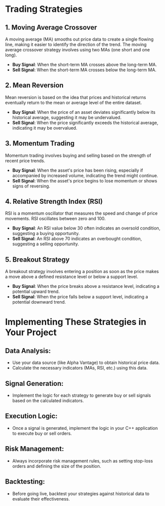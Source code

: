 # Trading Strategies

## 1. Moving Average Crossover

A moving average (MA) smooths out price data to create a single flowing line, making it easier to identify the direction of the trend. The moving average crossover strategy involves using two MAs (one short and one long).

- **Buy Signal**: When the short-term MA crosses above the long-term MA.
- **Sell Signal**: When the short-term MA crosses below the long-term MA.

## 2. Mean Reversion

Mean reversion is based on the idea that prices and historical returns eventually return to the mean or average level of the entire dataset.

- **Buy Signal**: When the price of an asset deviates significantly below its historical average, suggesting it may be undervalued.
- **Sell Signal**: When the price significantly exceeds the historical average, indicating it may be overvalued.

## 3. Momentum Trading

Momentum trading involves buying and selling based on the strength of recent price trends.

- **Buy Signal**: When the asset's price has been rising, especially if accompanied by increased volume, indicating the trend might continue.
- **Sell Signal**: When the asset's price begins to lose momentum or shows signs of reversing.

## 4. Relative Strength Index (RSI)

RSI is a momentum oscillator that measures the speed and change of price movements. RSI oscillates between zero and 100.

- **Buy Signal**: An RSI value below 30 often indicates an oversold condition, suggesting a buying opportunity.
- **Sell Signal**: An RSI above 70 indicates an overbought condition, suggesting a selling opportunity.

## 5. Breakout Strategy

A breakout strategy involves entering a position as soon as the price makes a move above a defined resistance level or below a support level.

- **Buy Signal**: When the price breaks above a resistance level, indicating a potential upward trend.
- **Sell Signal**: When the price falls below a support level, indicating a potential downward trend.

# Implementing These Strategies in Your Project

## Data Analysis:

- Use your data source (like Alpha Vantage) to obtain historical price data.
- Calculate the necessary indicators (MAs, RSI, etc.) using this data.

## Signal Generation:

- Implement the logic for each strategy to generate buy or sell signals based on the calculated indicators.

## Execution Logic:

- Once a signal is generated, implement the logic in your C++ application to execute buy or sell orders.

## Risk Management:

- Always incorporate risk management rules, such as setting stop-loss orders and defining the size of the position.

## Backtesting:

- Before going live, backtest your strategies against historical data to evaluate their effectiveness.